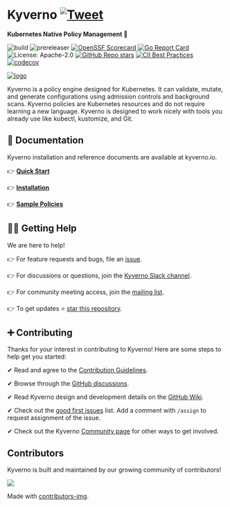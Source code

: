 # Kyverno [![Tweet](https://img.shields.io/twitter/url/http/shields.io.svg?style=social)](https://twitter.com/intent/tweet?text=Kubernetes%20Native%20Policy%20Management.%20No%20new%20language%20required%21&url=https://github.com/kyverno/kyverno/&hashtags=kubernetes,devops)

**Kubernetes Native Policy Management 🎉**

![build](https://github.com/kyverno/kyverno/workflows/build/badge.svg)
![prereleaser](https://github.com/kyverno/kyverno/workflows/prereleaser/badge.svg)
[![OpenSSF Scorecard](https://api.securityscorecards.dev/projects/github.com/kyverno/kyverno/badge)](https://api.securityscorecards.dev/projects/github.com/kyverno/kyverno)
[![Go Report Card](https://goreportcard.com/badge/github.com/kyverno/kyverno)](https://goreportcard.com/report/github.com/kyverno/kyverno)
![License: Apache-2.0](https://img.shields.io/github/license/kyverno/kyverno?color=blue)
[![GitHub Repo stars](https://img.shields.io/github/stars/kyverno/kyverno)](https://github.com/kyverno/kyverno/stargazers)
[![CII Best Practices](https://bestpractices.coreinfrastructure.org/projects/5327/badge)](https://bestpractices.coreinfrastructure.org/projects/5327)
[![codecov](https://codecov.io/gh/kyverno/kyverno/branch/main/graph/badge.svg)](https://app.codecov.io/gh/kyverno/kyverno/branch/main)



<a href="https://kyverno.io" rel="kyverno.io">![logo](img/Kyverno_Horizontal.png)</a>

<p class="callout info" style="font-size: 100%;">
Kyverno is a policy engine designed for Kubernetes. It can validate, mutate, and generate configurations using admission controls and background scans. Kyverno policies are Kubernetes resources and do not require learning a new language. Kyverno is designed to work nicely with tools you already use like kubectl, kustomize, and Git.
</p>

## 📙 Documentation

Kyverno installation and reference documents are available at kyverno.io.

👉 **[Quick Start](https://kyverno.io/docs/introduction/#quick-start)**

👉 **[Installation](https://kyverno.io/docs/installation/)**

👉 **[Sample Policies](https://kyverno.io/policies/)**

## 🙋‍♂️ Getting Help

We are here to help!

👉 For feature requests and bugs, file an [issue](https://github.com/kyverno/kyverno/issues).

👉 For discussions or questions, join the [Kyverno Slack channel](https://slack.k8s.io/#kyverno).

👉 For community meeting access, join the [mailing list](https://groups.google.com/g/kyverno).

👉 To get updates ⭐️ [star this repository](https://github.com/kyverno/kyverno/stargazers).

## ➕ Contributing

Thanks for your interest in contributing to Kyverno! Here are some steps to help get you started:

✔ Read and agree to the [Contribution Guidelines](/CONTRIBUTING.md).

✔ Browse through the [GitHub discussions](https://github.com/kyverno/kyverno/discussions).

✔ Read Kyverno design and development details on the [GitHub Wiki](https://github.com/kyverno/kyverno/wiki).

✔ Check out the [good first issues](https://github.com/kyverno/kyverno/labels/good%20first%20issue) list. Add a comment with `/assign` to request assignment of the issue.

✔ Check out the Kyverno [Community page](https://kyverno.io/community/) for other ways to get involved.

## Contributors

Kyverno is built and maintained by our growing community of contributors!

<a href="https://github.com/kyverno/kyverno/graphs/contributors">
  <img src="https://contrib.rocks/image?repo=kyverno/kyverno" />
</a>

Made with [contributors-img](https://contrib.rocks).
